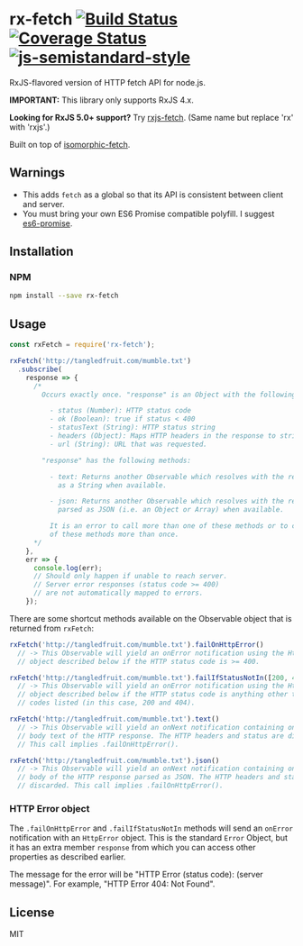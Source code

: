 # rx-fetch [![Build Status](https://travis-ci.org/tangledfruit/rx-fetch.svg?branch=master)](https://travis-ci.org/tangledfruit/rx-fetch) [![Coverage Status](https://coveralls.io/repos/tangledfruit/rx-fetch/badge.svg?branch=master&service=github)](https://coveralls.io/github/tangledfruit/rx-fetch?branch=master) [![js-semistandard-style](https://img.shields.io/badge/code%20style-semistandard-brightgreen.svg?style=flat-square)](https://github.com/Flet/semistandard)

RxJS-flavored version of HTTP fetch API for node.js.

**IMPORTANT:** This library only supports RxJS 4.x.

**Looking for RxJS 5.0+ support?** Try  [rxjs-fetch](https://github.com/tangledfruit/rxjs-fetch). (Same name but replace 'rx' with 'rxjs'.)

Built on top of [isomorphic-fetch](https://github.com/matthew-andrews/isomorphic-fetch).


## Warnings

- This adds `fetch` as a global so that its API is consistent between client and server.
- You must bring your own ES6 Promise compatible polyfill. I suggest [es6-promise](https://github.com/jakearchibald/es6-promise).

## Installation

### NPM

```sh
npm install --save rx-fetch
```

## Usage

```js
const rxFetch = require('rx-fetch');

rxFetch('http://tangledfruit.com/mumble.txt')
  .subscribe(
    response => {
      /*
        Occurs exactly once. "response" is an Object with the following properties:

          - status (Number): HTTP status code
          - ok (Boolean): true if status < 400
          - statusText (String): HTTP status string
          - headers (Object): Maps HTTP headers in the response to string values
          - url (String): URL that was requested.

        "response" has the following methods:

          - text: Returns another Observable which resolves with the response body
            as a String when available.

          - json: Returns another Observable which resolves with the response body
            parsed as JSON (i.e. an Object or Array) when available.

          It is an error to call more than one of these methods or to call any
          of these methods more than once.
      */
    },
    err => {
      console.log(err);
      // Should only happen if unable to reach server.
      // Server error responses (status code >= 400)
      // are not automatically mapped to errors.
    });

```

There are some shortcut methods available on the Observable object that is returned from `rxFetch`:

```js
rxFetch('http://tangledfruit.com/mumble.txt').failOnHttpError()
  // -> This Observable will yield an onError notification using the HttpError
  // object described below if the HTTP status code is >= 400.
```

```js
rxFetch('http://tangledfruit.com/mumble.txt').failIfStatusNotIn([200, 404])
  // -> This Observable will yield an onError notification using the HttpError
  // object described below if the HTTP status code is anything other than the
  // codes listed (in this case, 200 and 404).
```

```js
rxFetch('http://tangledfruit.com/mumble.txt').text()
  // -> This Observable will yield an onNext notification containing only the
  // body text of the HTTP response. The HTTP headers and status are discarded.
  // This call implies .failOnHttpError().
```

```js
rxFetch('http://tangledfruit.com/mumble.txt').json()
  // -> This Observable will yield an onNext notification containing only the
  // body of the HTTP response parsed as JSON. The HTTP headers and status are
  // discarded. This call implies .failOnHttpError().
```

### HTTP Error object

The `.failOnHttpError` and `.failIfStatusNotIn` methods will send an `onError`
notification with an `HttpError` object. This is the standard `Error` Object,
but it has an extra member `response` from which you can access other properties
as described earlier.

The message for the error will be "HTTP Error (status code): (server message)".
For example, "HTTP Error 404: Not Found".


## License

MIT
